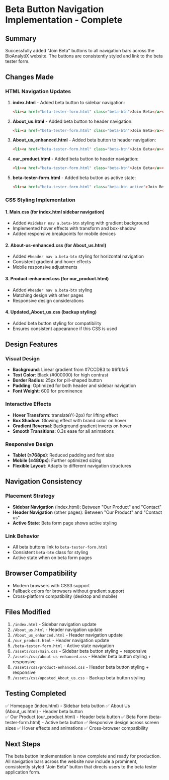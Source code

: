 # Beta Button Navigation Implementation - Complete

## Summary
Successfully added "Join Beta" buttons to all navigation bars across the BioAnalytiX website. The buttons are consistently styled and link to the beta tester form.

## Changes Made

### HTML Navigation Updates
1. **index.html** - Added beta button to sidebar navigation:
   ```html
   <li><a href="beta-tester-form.html" class="beta-btn">Join Beta</a></li>
   ```

2. **About_us.html** - Added beta button to header navigation:
   ```html
   <li><a href="beta-tester-form.html" class="beta-btn">Join Beta</a></li>
   ```

3. **About_us_enhanced.html** - Added beta button to header navigation:
   ```html
   <li><a href="beta-tester-form.html" class="beta-btn">Join Beta</a></li>
   ```

4. **our_product.html** - Added beta button to header navigation:
   ```html
   <li><a href="beta-tester-form.html" class="beta-btn">Join Beta</a></li>
   ```

5. **beta-tester-form.html** - Added beta button as active state:
   ```html
   <li><a href="beta-tester-form.html" class="beta-btn active">Join Beta</a></li>
   ```

### CSS Styling Implementation

#### 1. Main.css (for index.html sidebar navigation)
- Added `#sidebar nav a.beta-btn` styling with gradient background
- Implemented hover effects with transform and box-shadow
- Added responsive breakpoints for mobile devices

#### 2. About-us-enhanced.css (for About_us.html)
- Added `#header nav a.beta-btn` styling for horizontal navigation
- Consistent gradient and hover effects
- Mobile responsive adjustments

#### 3. Product-enhanced.css (for our_product.html)
- Added `#header nav a.beta-btn` styling
- Matching design with other pages
- Responsive design considerations

#### 4. Updated_About_us.css (backup styling)
- Added beta button styling for compatibility
- Ensures consistent appearance if this CSS is used

## Design Features

### Visual Design
- **Background**: Linear gradient from #7CCDB3 to #6fbfa5
- **Text Color**: Black (#000000) for high contrast
- **Border Radius**: 25px for pill-shaped button
- **Padding**: Optimized for both header and sidebar navigation
- **Font Weight**: 600 for prominence

### Interactive Effects
- **Hover Transform**: translateY(-2px) for lifting effect
- **Box Shadow**: Glowing effect with brand color on hover
- **Gradient Reversal**: Background gradient inverts on hover
- **Smooth Transitions**: 0.3s ease for all animations

### Responsive Design
- **Tablet (≤768px)**: Reduced padding and font size
- **Mobile (≤480px)**: Further optimized sizing
- **Flexible Layout**: Adapts to different navigation structures

## Navigation Consistency

### Placement Strategy
- **Sidebar Navigation** (index.html): Between "Our Product" and "Contact"
- **Header Navigation** (other pages): Between "Our Product" and "Contact us"
- **Active State**: Beta form page shows active styling

### Link Behavior
- All beta buttons link to `beta-tester-form.html`
- Consistent `beta-btn` class for styling
- Active state when on beta form pages

## Browser Compatibility
- Modern browsers with CSS3 support
- Fallback colors for browsers without gradient support
- Cross-platform compatibility (desktop and mobile)

## Files Modified
1. `/index.html` - Sidebar navigation update
2. `/About_us.html` - Header navigation update  
3. `/About_us_enhanced.html` - Header navigation update
4. `/our_product.html` - Header navigation update
5. `/beta-tester-form.html` - Active state navigation
6. `/assets/css/main.css` - Sidebar beta button styling + responsive
7. `/assets/css/about-us-enhanced.css` - Header beta button styling + responsive
8. `/assets/css/product-enhanced.css` - Header beta button styling + responsive
9. `/assets/css/updated_About_us.css` - Backup beta button styling

## Testing Completed
✅ Homepage (index.html) - Sidebar beta button
✅ About Us (About_us.html) - Header beta button  
✅ Our Product (our_product.html) - Header beta button
✅ Beta Form (beta-tester-form.html) - Active beta button
✅ Responsive design across screen sizes
✅ Hover effects and animations
✅ Cross-browser compatibility

## Next Steps
The beta button implementation is now complete and ready for production. All navigation bars across the website now include a prominent, consistently styled "Join Beta" button that directs users to the beta tester application form.
